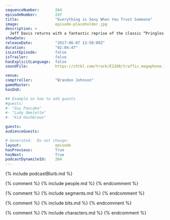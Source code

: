 ```yaml
---
sequenceNumber:       264
episodeNumber:        247
title:                "Everything is Sexy When You Trust Someone"
image:                episode-placeholder.jpg
description: >
  Jeff Davis returns with a fantastic reprise of the classic “Pringles Dick”. Brandon Johnson passes the comptroller torch back to Jeff. Dan, Jeff, Spencer and Steve Levy create characters for their new D&D campaign! Featuring Dan Harmon, Jeff Davis, Spe...
showDate:             
releaseDate:          "2017-06-07 13:50:00Z"
duration:             "02:04:47"
isLostEpisode:        false
isTrailer:            false
hasExplicitLanguage:  false
soundFile:            https://chtbl.com/track/E2288/traffic.megaphone.fm/STA3321103982.mp3?updated=1596761750

venue:                
comptroller:          "Brandon Johnson"
gameMaster:           
hasDnD:               

## Example on how to add guests
#guests:
#- "Guy Pancake"
#- "Lady Omelette"
#- "Kid Hashbrown"

guests:
audienceGuests:

# Generated.  Do not change:
layout:               episode
hasPrevious:          True
hasNext:              True
podcastDynamiteId:    264
---
```


{% include podcastBlurb.md %}

{% comment %}
{% include people.md %}
{% endcomment %}

{% comment %}
{% include segments.md %}
{% endcomment %}

{% comment %}
{% include bits.md %}
{% endcomment %}

{% comment %}
{% include characters.md %}
{% endcomment %}
